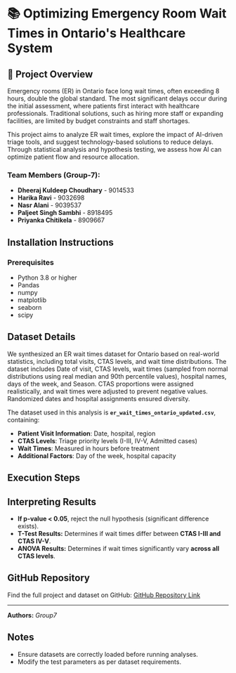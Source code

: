 # 📚 Optimizing Emergency Room Wait Times in Ontario's Healthcare System

## 📌 Project Overview
Emergency rooms (ER) in Ontario face long wait times, often exceeding 8 hours, double the global standard. The most significant delays occur during the initial assessment, where patients first interact with healthcare professionals. Traditional solutions, such as hiring more staff or expanding facilities, are limited by budget constraints and staff shortages.

This project aims to analyze ER wait times, explore the impact of AI-driven triage tools, and suggest technology-based solutions to reduce delays. Through statistical analysis and hypothesis testing, we assess how AI can optimize patient flow and resource allocation.

### **Team Members (Group-7)**:
- **Dheeraj Kuldeep Choudhary** - 9014533      
- **Harika Ravi** - 9032698
- **Nasr Alani** - 9039537
- **Paljeet Singh Sambhi** - 8918495
- **Priyanka Chitikela** - 8909667

## Installation Instructions

### Prerequisites
- Python 3.8 or higher
- Pandas
- numpy
- matplotlib
- seaborn
- scipy

## **Dataset Details**
We synthesized an ER wait times dataset for Ontario based on real-world statistics, including total visits, CTAS levels, and wait time distributions. The dataset includes Date of visit, CTAS levels, wait times (sampled from normal distributions using real median and 90th percentile values), hospital names, days of the week, and Season. CTAS proportions were assigned realistically, and wait times were adjusted to prevent negative values. Randomized dates and hospital assignments ensured diversity. 

The dataset used in this analysis is **`er_wait_times_ontario_updated.csv`**, containing:
- **Patient Visit Information**: Date, hospital, region
- **CTAS Levels**: Triage priority levels (I-III, IV-V, Admitted cases)
- **Wait Times**: Measured in hours before treatment
- **Additional Factors**: Day of the week, hospital capacity

## **Execution Steps**



## **Interpreting Results**
- **If p-value < 0.05**, reject the null hypothesis (significant difference exists).
- **T-Test Results:** Determines if wait times differ between **CTAS I-III and CTAS IV-V**.
- **ANOVA Results:** Determines if wait times significantly vary **across all CTAS levels**.
  

## **GitHub Repository**
Find the full project and dataset on GitHub:
[GitHub Repository Link](https://github.com/your-username/ER_Wait_Time_Analysis)

---
**Authors:** *Group7*


## Notes
- Ensure datasets are correctly loaded before running analyses.
- Modify the test parameters as per dataset requirements.
